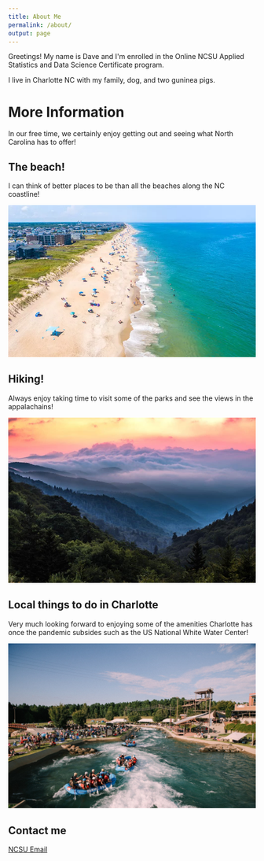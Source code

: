 ```yaml
---
title: About Me
permalink: /about/
output: page
---
```


Greetings!  My name is Dave and I'm enrolled in the Online NCSU Applied Statistics and Data Science Certificate program.

I live in Charlotte NC with my family, dog, and two guninea pigs.

# More Information 

In our free time, we certainly enjoy getting out and seeing what North Carolina has to offer!

## The beach!

I can think of better places to be than all the beaches along the NC coastline!

![OBX](/images/OBX.webp)

## Hiking!

Always enjoy taking time to visit some of the parks and see the views in the appalachains!

![Hiking](/images/Mountains.jpg)

## Local things to do in Charlotte

Very much looking forward to enjoying some of the amenities Charlotte has once the pandemic subsides such as the US National White Water Center!

![Rafting](/images/whitewater.jpg)

## Contact me

[NCSU Email](dberger2@NCSU.edu)
